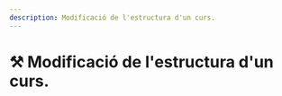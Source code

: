 ```yaml
---
description: Modificació de l'estructura d'un curs.
---
```


# ⚒️ Modificació de l'estructura d'un curs.





